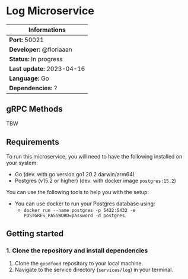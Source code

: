 # Log Microservice

| Informations                                                       |
| ------------------------------------------------------------------ |
| **Port:** 50021                                                    |
| **Developer:** @floriaaan                                          |
| **Status:** In progress                                            |
| **Last update:** 2023-04-16                                        |
| **Language:** Go                                               |
| **Dependencies:** ?               |

## gRPC Methods

TBW

## Requirements

To run this microservice, you will need to have the following installed on your system:

- Go (dev. with go version go1.20.2 darwin/arm64)
- Postgres (v15.2 or higher) (dev. with docker image `postgres:15.2`)

You can use the following tools to help you with the setup:


- You can use docker to run your Postgres database using:
  - `docker run --name postgres -p 5432:5432 -e POSTGRES_PASSWORD=password -d postgres`

## Getting started

### 1. Clone the repository and install dependencies

1. Clone the `goodfood` repository to your local machine.
2. Navigate to the service directory (`services/log`) in your terminal.
